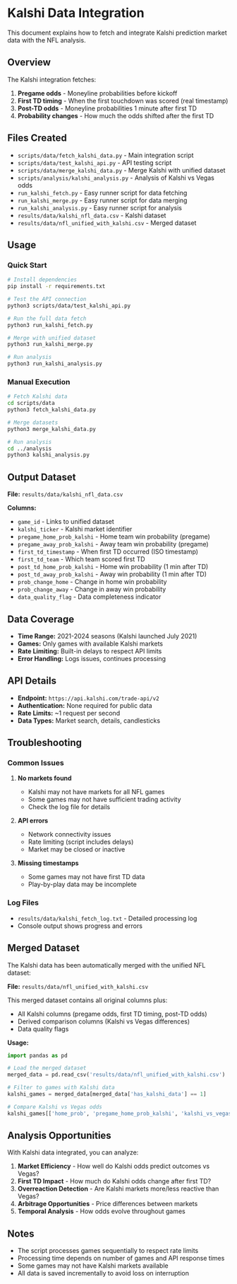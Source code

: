# Kalshi Data Integration

This document explains how to fetch and integrate Kalshi prediction market data with the NFL analysis.

## Overview

The Kalshi integration fetches:
1. **Pregame odds** - Moneyline probabilities before kickoff
2. **First TD timing** - When the first touchdown was scored (real timestamp)
3. **Post-TD odds** - Moneyline probabilities 1 minute after first TD
4. **Probability changes** - How much the odds shifted after the first TD

## Files Created

- `scripts/data/fetch_kalshi_data.py` - Main integration script
- `scripts/data/test_kalshi_api.py` - API testing script
- `scripts/data/merge_kalshi_data.py` - Merge Kalshi with unified dataset
- `scripts/analysis/kalshi_analysis.py` - Analysis of Kalshi vs Vegas odds
- `run_kalshi_fetch.py` - Easy runner script for data fetching
- `run_kalshi_merge.py` - Easy runner script for data merging
- `run_kalshi_analysis.py` - Easy runner script for analysis
- `results/data/kalshi_nfl_data.csv` - Kalshi dataset
- `results/data/nfl_unified_with_kalshi.csv` - Merged dataset

## Usage

### Quick Start

```bash
# Install dependencies
pip install -r requirements.txt

# Test the API connection
python3 scripts/data/test_kalshi_api.py

# Run the full data fetch
python3 run_kalshi_fetch.py

# Merge with unified dataset
python3 run_kalshi_merge.py

# Run analysis
python3 run_kalshi_analysis.py
```

### Manual Execution

```bash
# Fetch Kalshi data
cd scripts/data
python3 fetch_kalshi_data.py

# Merge datasets
python3 merge_kalshi_data.py

# Run analysis
cd ../analysis
python3 kalshi_analysis.py
```

## Output Dataset

**File:** `results/data/kalshi_nfl_data.csv`

**Columns:**
- `game_id` - Links to unified dataset
- `kalshi_ticker` - Kalshi market identifier
- `pregame_home_prob_kalshi` - Home team win probability (pregame)
- `pregame_away_prob_kalshi` - Away team win probability (pregame)
- `first_td_timestamp` - When first TD occurred (ISO timestamp)
- `first_td_team` - Which team scored first TD
- `post_td_home_prob_kalshi` - Home win probability (1 min after TD)
- `post_td_away_prob_kalshi` - Away win probability (1 min after TD)
- `prob_change_home` - Change in home win probability
- `prob_change_away` - Change in away win probability
- `data_quality_flag` - Data completeness indicator

## Data Coverage

- **Time Range:** 2021-2024 seasons (Kalshi launched July 2021)
- **Games:** Only games with available Kalshi markets
- **Rate Limiting:** Built-in delays to respect API limits
- **Error Handling:** Logs issues, continues processing

## API Details

- **Endpoint:** `https://api.kalshi.com/trade-api/v2`
- **Authentication:** None required for public data
- **Rate Limits:** ~1 request per second
- **Data Types:** Market search, details, candlesticks

## Troubleshooting

### Common Issues

1. **No markets found**
   - Kalshi may not have markets for all NFL games
   - Some games may not have sufficient trading activity
   - Check the log file for details

2. **API errors**
   - Network connectivity issues
   - Rate limiting (script includes delays)
   - Market may be closed or inactive

3. **Missing timestamps**
   - Some games may not have first TD data
   - Play-by-play data may be incomplete

### Log Files

- `results/data/kalshi_fetch_log.txt` - Detailed processing log
- Console output shows progress and errors

## Merged Dataset

The Kalshi data has been automatically merged with the unified NFL dataset:

**File:** `results/data/nfl_unified_with_kalshi.csv`

This merged dataset contains all original columns plus:
- All Kalshi columns (pregame odds, first TD timing, post-TD odds)
- Derived comparison columns (Kalshi vs Vegas differences)
- Data quality flags

**Usage:**
```python
import pandas as pd

# Load the merged dataset
merged_data = pd.read_csv('results/data/nfl_unified_with_kalshi.csv')

# Filter to games with Kalshi data
kalshi_games = merged_data[merged_data['has_kalshi_data'] == 1]

# Compare Kalshi vs Vegas odds
kalshi_games[['home_prob', 'pregame_home_prob_kalshi', 'kalshi_vs_vegas_home_diff']]
```

## Analysis Opportunities

With Kalshi data integrated, you can analyze:

1. **Market Efficiency** - How well do Kalshi odds predict outcomes vs Vegas?
2. **First TD Impact** - How much do Kalshi odds change after first TD?
3. **Overreaction Detection** - Are Kalshi markets more/less reactive than Vegas?
4. **Arbitrage Opportunities** - Price differences between markets
5. **Temporal Analysis** - How odds evolve throughout games

## Notes

- The script processes games sequentially to respect rate limits
- Processing time depends on number of games and API response times
- Some games may not have Kalshi markets available
- All data is saved incrementally to avoid loss on interruption
